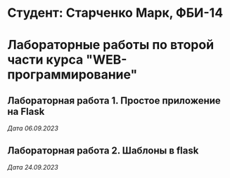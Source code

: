 # Студент: Старченко Марк, ФБИ-14

# Лабораторные работы по второй части курса "WEB-программирование"

## Лабораторная работа 1. Простое приложение на Flask

*Дата 06.09.2023*

## Лабораторная работа 2. Шаблоны в flask

*Дата 24.09.2023*
